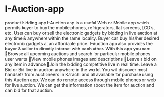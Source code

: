 # I-Auction-app
product bidding app
I-Auction app is a useful Web or Mobile app which permits buyer to buy the mobile phones, refrigerators, flat screens, LCD’s, etc.
User can buy or sell the electronic gadgets by bidding in live auction at any time & anywhere within the same locality.
Buyer can buy his/her desired electronic gadgets at an affordable price.
I-Auction app also provides the buyer & seller to directly interact with each other.
With this app you can:
Browse all upcoming auctions and search for particular mobile phones user wants
View mobile phones images and descriptions
Leave a bid on any item in advance
Join the bidding competitive live in real time.
Leave a Bid or Bid live in auction anywhere in the world. You will discover most handsets from auctioneers in Karachi and all available for purchase using this Auction app. We can do remote access through mobile phones or web for live auction. We can get the information about the item for auction and can bid for that auction.
